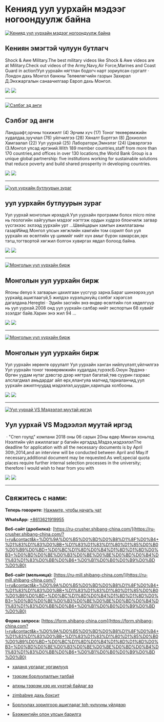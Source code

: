 # Кенияд уул уурхайн мэдээг ногоондуулж байна

<a href="https://swt.shibang-china.com/?l=ru&img&k=%D0%9A%D0%B5%D0%BD%D0%B8%D1%8F%D0%B4+%D1%83%D1%83%D0%BB+%D1%83%D1%83%D1%80%D1%85%D0%B0%D0%B9%D0%BD+%D0%BC%D1%8D%D0%B4%D1%8D%D1%8D%D0%B3+%D0%BD%D0%BE%D0%B3%D0%BE%D0%BE%D0%BD%D0%B4%D1%83%D1%83%D0%BB%D0%B6+%D0%B1%D0%B0%D0%B9%D0%BD%D0%B0" target="_blank">![Кенияд уул уурхайн мэдээг ногоондуулж байна](http://static.shibang-china.com/all-800x300/179.jpg)</a>

## Кениян эмэгтэй чулуун бутлагч
Shock &amp; Awe Military.The best military videos like Shock &amp; Awe videos are at Military.Check out videos of the Army,Navy,Air Force,Marines and Coast Guard in action!Уул уурхайн нягтлан бодогч нарт зориулсан сургалт&nbsp;&#0183;&#32;Лондон дахь Монгол банкны Төлөөлөгчийн газрын Захирал Д.Энхжаргалын санаачилгаар Европ дахь Монгол.


<a href="https://whatsapp.shibangsoft.com/WhatsApp.php" target="_blank" title="WhatsApp">![](http://static.shibang-china.com/icon/whatsapp.png)</a> <a href="https://swt.shibang-china.com/?l=ru&icon&k=%D0%9A%D0%B5%D0%BD%D0%B8%D1%8F%D0%B4+%D1%83%D1%83%D0%BB+%D1%83%D1%83%D1%80%D1%85%D0%B0%D0%B9%D0%BD+%D0%BC%D1%8D%D0%B4%D1%8D%D1%8D%D0%B3+%D0%BD%D0%BE%D0%B3%D0%BE%D0%BE%D0%BD%D0%B4%D1%83%D1%83%D0%BB%D0%B6+%D0%B1%D0%B0%D0%B9%D0%BD%D0%B0" target="_blank">![](http://static.shibang-china.com/icon/chat-ru.png)</a>

---

<a href="https://swt.shibang-china.com/?l=ru&img&k=%D0%9A%D0%B5%D0%BD%D0%B8%D1%8F%D0%B4+%D1%83%D1%83%D0%BB+%D1%83%D1%83%D1%80%D1%85%D0%B0%D0%B9%D0%BD+%D0%BC%D1%8D%D0%B4%D1%8D%D1%8D%D0%B3+%D0%BD%D0%BE%D0%B3%D0%BE%D0%BE%D0%BD%D0%B4%D1%83%D1%83%D0%BB%D0%B6+%D0%B1%D0%B0%D0%B9%D0%BD%D0%B0" target="_blank">![Сэлбэг эд анги](http://static.shibang-china.com/all-800x300/703.jpg)</a>

## Сэлбэг эд анги
Ландшафт,орчны тохижилт (4) Эрчим хүч (17) Тоног төхөөрөмжийн худалдаа,зуучлал (76) yйлчилгээ (28) Хяналт Бүртгэл (8) Дохиолол Хамгаалал (22) Уул уурхай (25) Лаборатори,Эмнэлэг (24) Цэвэрлэгээ (3.Монгол улсад иргэний.With 189 member countries,staff from more than 170 countries,and offices in over 130 locations,the World Bank Group is a unique global partnership: five institutions working for sustainable solutions that reduce poverty and build shared prosperity in developing countries.


<a href="https://whatsapp.shibangsoft.com/WhatsApp.php" target="_blank" title="WhatsApp">![](http://static.shibang-china.com/icon/whatsapp.png)</a> <a href="https://swt.shibang-china.com/?l=ru&icon&k=%D0%9A%D0%B5%D0%BD%D0%B8%D1%8F%D0%B4+%D1%83%D1%83%D0%BB+%D1%83%D1%83%D1%80%D1%85%D0%B0%D0%B9%D0%BD+%D0%BC%D1%8D%D0%B4%D1%8D%D1%8D%D0%B3+%D0%BD%D0%BE%D0%B3%D0%BE%D0%BE%D0%BD%D0%B4%D1%83%D1%83%D0%BB%D0%B6+%D0%B1%D0%B0%D0%B9%D0%BD%D0%B0" target="_blank">![](http://static.shibang-china.com/icon/chat-ru.png)</a>

---

<a href="https://swt.shibang-china.com/?l=ru&img&k=%D0%9A%D0%B5%D0%BD%D0%B8%D1%8F%D0%B4+%D1%83%D1%83%D0%BB+%D1%83%D1%83%D1%80%D1%85%D0%B0%D0%B9%D0%BD+%D0%BC%D1%8D%D0%B4%D1%8D%D1%8D%D0%B3+%D0%BD%D0%BE%D0%B3%D0%BE%D0%BE%D0%BD%D0%B4%D1%83%D1%83%D0%BB%D0%B6+%D0%B1%D0%B0%D0%B9%D0%BD%D0%B0" target="_blank">![уул уурхайн бутлуурын зураг](http://static.shibang-china.com/all-800x300/857.jpg)</a>

## уул уурхайн бутлуурын зураг
Уул уурхай монголын ирээдүй.Уул уурхайн программ болох micro mine нь геологийн хайгуулын мэдээг нэгтгэж ордын хүдрээ блокчилж загвар үүсгэхээс эхлээд уурхайн урт …Швейцарын хамтын ажиллагааны газарИймд Монгол улсын хөгжлийн хамгийн том сорилт бол уул уурхайн их өсөлтийн үр шимийг нийт хүн амыг бүрэн хамарсан,эрх тэгш,тогтвортой хөгжил болгон хувиргах явдал болоод байна.


<a href="https://whatsapp.shibangsoft.com/WhatsApp.php" target="_blank" title="WhatsApp">![](http://static.shibang-china.com/icon/whatsapp.png)</a> <a href="https://swt.shibang-china.com/?l=ru&icon&k=%D0%9A%D0%B5%D0%BD%D0%B8%D1%8F%D0%B4+%D1%83%D1%83%D0%BB+%D1%83%D1%83%D1%80%D1%85%D0%B0%D0%B9%D0%BD+%D0%BC%D1%8D%D0%B4%D1%8D%D1%8D%D0%B3+%D0%BD%D0%BE%D0%B3%D0%BE%D0%BE%D0%BD%D0%B4%D1%83%D1%83%D0%BB%D0%B6+%D0%B1%D0%B0%D0%B9%D0%BD%D0%B0" target="_blank">![](http://static.shibang-china.com/icon/chat-ru.png)</a>

---

<a href="https://swt.shibang-china.com/?l=ru&img&k=%D0%9A%D0%B5%D0%BD%D0%B8%D1%8F%D0%B4+%D1%83%D1%83%D0%BB+%D1%83%D1%83%D1%80%D1%85%D0%B0%D0%B9%D0%BD+%D0%BC%D1%8D%D0%B4%D1%8D%D1%8D%D0%B3+%D0%BD%D0%BE%D0%B3%D0%BE%D0%BE%D0%BD%D0%B4%D1%83%D1%83%D0%BB%D0%B6+%D0%B1%D0%B0%D0%B9%D0%BD%D0%B0" target="_blank">![Монголын уул уурхайн бирж](http://static.shibang-china.com/all-800x300/1014.jpg)</a>

## Монголын уул уурхайн бирж
Японы denyo k загварын цахилгаан үүсгүүр зарна.Бараг шинээрээ,уул уурхайд ашиглаагүй,5 жилдээ хүрэлцэхүйц сэлбэг хэрэгсэл дагалдана.Heregtei&nbsp;&#0183;&#32;Эдийн засгийн энэ өндөр өсөлтийн гол хөдөлгүүр нь уул уурхай.2008 онд уул уурхайн салбар нийт экспортын 68 хувийг эзэлдэг байв.Харин энэ жил 94 …


<a href="https://whatsapp.shibangsoft.com/WhatsApp.php" target="_blank" title="WhatsApp">![](http://static.shibang-china.com/icon/whatsapp.png)</a> <a href="https://swt.shibang-china.com/?l=ru&icon&k=%D0%9A%D0%B5%D0%BD%D0%B8%D1%8F%D0%B4+%D1%83%D1%83%D0%BB+%D1%83%D1%83%D1%80%D1%85%D0%B0%D0%B9%D0%BD+%D0%BC%D1%8D%D0%B4%D1%8D%D1%8D%D0%B3+%D0%BD%D0%BE%D0%B3%D0%BE%D0%BE%D0%BD%D0%B4%D1%83%D1%83%D0%BB%D0%B6+%D0%B1%D0%B0%D0%B9%D0%BD%D0%B0" target="_blank">![](http://static.shibang-china.com/icon/chat-ru.png)</a>

---

<a href="https://swt.shibang-china.com/?l=ru&img&k=%D0%9A%D0%B5%D0%BD%D0%B8%D1%8F%D0%B4+%D1%83%D1%83%D0%BB+%D1%83%D1%83%D1%80%D1%85%D0%B0%D0%B9%D0%BD+%D0%BC%D1%8D%D0%B4%D1%8D%D1%8D%D0%B3+%D0%BD%D0%BE%D0%B3%D0%BE%D0%BE%D0%BD%D0%B4%D1%83%D1%83%D0%BB%D0%B6+%D0%B1%D0%B0%D0%B9%D0%BD%D0%B0" target="_blank">![Монголын уул уурхайн бирж](http://static.shibang-china.com/all-800x300/839.jpg)</a>

## Монголын уул уурхайн бирж
Уул уурхайн хөрөнгө оруулалт Уул уурхайн ханган нийлүүлэлт,үйлчилгээ Уул уурхайн тоног төхөөрөмжийн худалдаа,түрээсБ.Оюун Эрдэнэ&nbsp;&#0183;&#32;Өргөн уудам нутаг дэвсгэр дээр нягтрал багатай,төв суурин газраас алслагдмал амьдардаг айл өрх,ялангуяа малчид,тариаланчид,уул уурхайн ажилтнуудад мэдээлэл,шуудан,харилцаа холбооны.


<a href="https://whatsapp.shibangsoft.com/WhatsApp.php" target="_blank" title="WhatsApp">![](http://static.shibang-china.com/icon/whatsapp.png)</a> <a href="https://swt.shibang-china.com/?l=ru&icon&k=%D0%9A%D0%B5%D0%BD%D0%B8%D1%8F%D0%B4+%D1%83%D1%83%D0%BB+%D1%83%D1%83%D1%80%D1%85%D0%B0%D0%B9%D0%BD+%D0%BC%D1%8D%D0%B4%D1%8D%D1%8D%D0%B3+%D0%BD%D0%BE%D0%B3%D0%BE%D0%BE%D0%BD%D0%B4%D1%83%D1%83%D0%BB%D0%B6+%D0%B1%D0%B0%D0%B9%D0%BD%D0%B0" target="_blank">![](http://static.shibang-china.com/icon/chat-ru.png)</a>

---

<a href="https://swt.shibang-china.com/?l=ru&img&k=%D0%9A%D0%B5%D0%BD%D0%B8%D1%8F%D0%B4+%D1%83%D1%83%D0%BB+%D1%83%D1%83%D1%80%D1%85%D0%B0%D0%B9%D0%BD+%D0%BC%D1%8D%D0%B4%D1%8D%D1%8D%D0%B3+%D0%BD%D0%BE%D0%B3%D0%BE%D0%BE%D0%BD%D0%B4%D1%83%D1%83%D0%BB%D0%B6+%D0%B1%D0%B0%D0%B9%D0%BD%D0%B0" target="_blank">![Уул уурхай VS Мэдээлэл муутай иргэд](http://static.shibang-china.com/all-800x300/1432.jpg)</a>

## Уул уурхай VS Мэдээлэл муутай иргэд
&nbsp;&#0183;&#32;&quot;Степ гоулд&quot; компани 2018 оны 06 сарын 20ны өдөр Мянган хоньтод Нээлтийн үйл ажиллагааг р багийн иргэдэд.Мэдээ,мэдээлэлThe deadline for application with all the necessary documents is by April 30th,2014,and an interview will be conducted between April and May.If necessary,additional document may be requested.As well,special quota places require further internal selection processes in the university; therefore I would wish to hear from you with


<a href="https://whatsapp.shibangsoft.com/WhatsApp.php" target="_blank" title="WhatsApp">![](http://static.shibang-china.com/icon/whatsapp.png)</a> <a href="https://swt.shibang-china.com/?l=ru&icon&k=%D0%9A%D0%B5%D0%BD%D0%B8%D1%8F%D0%B4+%D1%83%D1%83%D0%BB+%D1%83%D1%83%D1%80%D1%85%D0%B0%D0%B9%D0%BD+%D0%BC%D1%8D%D0%B4%D1%8D%D1%8D%D0%B3+%D0%BD%D0%BE%D0%B3%D0%BE%D0%BE%D0%BD%D0%B4%D1%83%D1%83%D0%BB%D0%B6+%D0%B1%D0%B0%D0%B9%D0%BD%D0%B0" target="_blank">![](http://static.shibang-china.com/icon/chat-ru.png)</a>

---
## Свяжитесь с нами:

**Теперь говорите:** [Нажмите, чтобы начать чат](https://swt.shibang-china.com?l=ru&contact&k=%D0%9A%D0%B5%D0%BD%D0%B8%D1%8F%D0%B4+%D1%83%D1%83%D0%BB+%D1%83%D1%83%D1%80%D1%85%D0%B0%D0%B9%D0%BD+%D0%BC%D1%8D%D0%B4%D1%8D%D1%8D%D0%B3+%D0%BD%D0%BE%D0%B3%D0%BE%D0%BE%D0%BD%D0%B4%D1%83%D1%83%D0%BB%D0%B6+%D0%B1%D0%B0%D0%B9%D0%BD%D0%B0)

**WhatsApp:**  [+8613621919955](https://whatsapp.shibangsoft.com/WhatsApp.php)

**Веб-сайт (дробилка):** [https://ru-crusher.shibang-china.com/](https://ru-crusher.shibang-china.com/?l=ru&contact&k=%D0%9A%D0%B5%D0%BD%D0%B8%D1%8F%D0%B4+%D1%83%D1%83%D0%BB+%D1%83%D1%83%D1%80%D1%85%D0%B0%D0%B9%D0%BD+%D0%BC%D1%8D%D0%B4%D1%8D%D1%8D%D0%B3+%D0%BD%D0%BE%D0%B3%D0%BE%D0%BE%D0%BD%D0%B4%D1%83%D1%83%D0%BB%D0%B6+%D0%B1%D0%B0%D0%B9%D0%BD%D0%B0)

**Веб-сайт (мельница):** [https://ru-mill.shibang-china.com/](https://ru-mill.shibang-china.com/?l=ru&contact&k=%D0%9A%D0%B5%D0%BD%D0%B8%D1%8F%D0%B4+%D1%83%D1%83%D0%BB+%D1%83%D1%83%D1%80%D1%85%D0%B0%D0%B9%D0%BD+%D0%BC%D1%8D%D0%B4%D1%8D%D1%8D%D0%B3+%D0%BD%D0%BE%D0%B3%D0%BE%D0%BE%D0%BD%D0%B4%D1%83%D1%83%D0%BB%D0%B6+%D0%B1%D0%B0%D0%B9%D0%BD%D0%B0)

**Форма запроса:** [https://form.shibang-china.com](https://form.shibang-china.com?l=ru&contact&k=%D0%9A%D0%B5%D0%BD%D0%B8%D1%8F%D0%B4+%D1%83%D1%83%D0%BB+%D1%83%D1%83%D1%80%D1%85%D0%B0%D0%B9%D0%BD+%D0%BC%D1%8D%D0%B4%D1%8D%D1%8D%D0%B3+%D0%BD%D0%BE%D0%B3%D0%BE%D0%BE%D0%BD%D0%B4%D1%83%D1%83%D0%BB%D0%B6+%D0%B1%D0%B0%D0%B9%D0%BD%D0%B0)

* [хаданд ургадаг ургамлууд](../129/%D1%85%D0%B0%D0%B4%D0%B0%D0%BD%D0%B4%20%D1%83%D1%80%D0%B3%D0%B0%D0%B4%D0%B0%D0%B3%20%D1%83%D1%80%D0%B3%D0%B0%D0%BC%D0%BB%D1%83%D1%83%D0%B4.md)

* [тээрэм борлуулалтын талбай](../126/%D1%82%D1%8D%D1%8D%D1%80%D1%8D%D0%BC%20%D0%B1%D0%BE%D1%80%D0%BB%D1%83%D1%83%D0%BB%D0%B0%D0%BB%D1%82%D1%8B%D0%BD%20%D1%82%D0%B0%D0%BB%D0%B1%D0%B0%D0%B9.md)

* [алхны тээрэм хэр их үнэтэй байдаг вэ](../129/%D0%B0%D0%BB%D1%85%D0%BD%D1%8B%20%D1%82%D1%8D%D1%8D%D1%80%D1%8D%D0%BC%20%D1%85%D1%8D%D1%80%20%D0%B8%D1%85%20%D2%AF%D0%BD%D1%8D%D1%82%D1%8D%D0%B9%20%D0%B1%D0%B0%D0%B9%D0%B4%D0%B0%D0%B3%20%D0%B2%D1%8D.md)

* [zimbabwe дахь боксит](../128/zimbabwe%20%D0%B4%D0%B0%D1%85%D1%8C%20%D0%B1%D0%BE%D0%BA%D1%81%D0%B8%D1%82.md)

* [Борлуулах зорилгоор ашигладаг tph чулууны үйлдвэр](../130/%D0%91%D0%BE%D1%80%D0%BB%D1%83%D1%83%D0%BB%D0%B0%D1%85%20%D0%B7%D0%BE%D1%80%D0%B8%D0%BB%D0%B3%D0%BE%D0%BE%D1%80%20%D0%B0%D1%88%D0%B8%D0%B3%D0%BB%D0%B0%D0%B4%D0%B0%D0%B3%20tph%20%D1%87%D1%83%D0%BB%D1%83%D1%83%D0%BD%D1%8B%20%D2%AF%D0%B9%D0%BB%D0%B4%D0%B2%D1%8D%D1%80.md)

* [Бээжингийн олон улсын барилга](../126/%D0%91%D1%8D%D1%8D%D0%B6%D0%B8%D0%BD%D0%B3%D0%B8%D0%B9%D0%BD%20%D0%BE%D0%BB%D0%BE%D0%BD%20%D1%83%D0%BB%D1%81%D1%8B%D0%BD%20%D0%B1%D0%B0%D1%80%D0%B8%D0%BB%D0%B3%D0%B0.md)